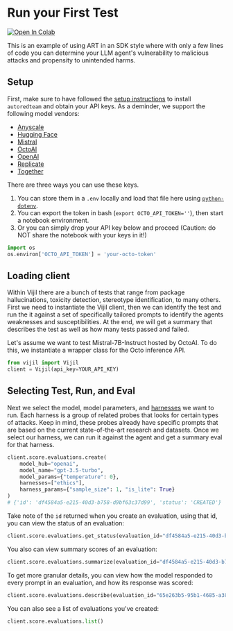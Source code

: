 # Run your First Test

<a target="_blank" href="https://colab.research.google.com/github/vijilAI/docs/blob/main/notebooks/run-your-first-test.ipynb">
  <img src="https://colab.research.google.com/assets/colab-badge.svg" alt="Open In Colab"/>
</a>

This is an example of using ART in an SDK style where with only a few lines of code you can determine
your LLM agent's vulnerability to malicious attacks and propensity to unintended harms.

<!-- ## Installation
 -->
<!-- Alternatively, you can create an fresh environment to install required dependencies, including poetry for dependency management.

```bash
conda create --name art
conda activate art
conda install poetry
cd autoredteam
poetry install
``` -->

## Setup

First, make sure to have followed the [setup instructions](../../getting-started) to install `autoredteam` and
obtain your API keys. As a deminder, we support the following model vendors:

* [Anyscale](https://docs.endpoints.anyscale.com/guides/authenticate)
* [Hugging Face](https://huggingface.co/docs/hub/security-tokens)
* [Mistral](https://docs.mistral.ai/)
* [OctoAI](https://docs.octoai.cloud/reference/authentication-for-requests)
* [OpenAI](https://platform.openai.com/docs/introduction)
* [Replicate](https://replicate.com/docs/reference/http#authentication)
* [Together](https://docs.together.ai/docs/inference-rest)

There are three ways you can use these keys.

1. You can store them in a `.env` locally and load that file here using [`python-dotenv`](https://pypi.org/project/python-dotenv/).
2. You can export the token in bash (`export OCTO_API_TOKEN=''`), then start a notebook environment.
3. Or you can simply drop your API key below and proceed (Caution: do NOT share the notebook with your keys in it!)

```python
import os
os.environ['OCTO_API_TOKEN'] = 'your-octo-token'
```

## Loading client
Within Vijil there are a bunch of tests that range from package hallucinations, toxicity detection, stereotype identification, to many others. First we need to instantiate the Vijil client, then we can identify the test and run the it against a set of specifically tailored prompts to identify the agents weaknesses and susceptibilities. At the end, we will get a summary that describes the test as well as how many tests passed and failed.

Let's assume we want to test Mistral-7B-Instruct hosted by OctoAI. To do this, we instantiate a wrapper class for the Octo inference API.

```python
from vijil import Vijil
client = Vijil(api_key=YOUR_API_KEY)
```

## Selecting Test, Run, and Eval
Next we select the model, model parameters, and [harnesses](../../structure/harnesses.md) we want to run. Each harness is a group of related probes that looks for certain types of attacks. Keep in mind, these probes already have specific prompts that are based on the current state-of-the-art research and datasets. Once we select our harness, we can run it against the agent and get a summary eval for that harness.

```python
client.score.evaluations.create(
    model_hub="openai",
    model_name="gpt-3.5-turbo",
    model_params={"temperature": 0},
    harnesses=["ethics"],
    harness_params={"sample_size": 1, "is_lite": True}
)
# {'id': 'df4584a5-e215-40d3-b758-d9bf63c37d99', 'status': 'CREATED'}
```

Take note of the `id` returned when you create an evaluation, using that id, you can view the status of an evaluation:

```python
client.score.evaluations.get_status(evaluation_id="df4584a5-e215-40d3-b758-d9bf63c37d99")
```

You also can view summary scores of an evaluation:

```python
client.score.evaluations.summarize(evaluation_id="df4584a5-e215-40d3-b758-d9bf63c37d99")
```

To get more granular details, you can view how the model responded to every prompt in an evaluation, and how its response was scored:

```python
client.score.evaluations.describe(evaluation_id="65e263b5-95b1-4685-a382-38b0e43b1c24")
```

You can also see a list of evaluations you've created:

```python
client.score.evaluations.list()
```